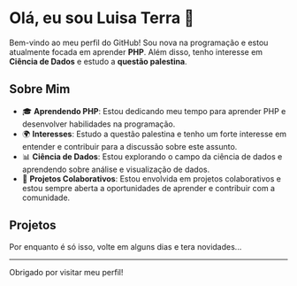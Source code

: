 # Olá, eu sou Luisa Terra 👋

Bem-vindo ao meu perfil do GitHub! Sou nova na programação e estou atualmente focada em aprender **PHP**. Além disso, tenho interesse em **Ciência de Dados** e estudo a **questão palestina**. 

## Sobre Mim

- 🎓 **Aprendendo PHP**: Estou dedicando meu tempo para aprender PHP e desenvolver habilidades na programação.
- 🌍 **Interesses**: Estudo a questão palestina e tenho um forte interesse em entender e contribuir para a discussão sobre este assunto.
- 📊 **Ciência de Dados**: Estou explorando o campo da ciência de dados e aprendendo sobre análise e visualização de dados.
- 🤝 **Projetos Colaborativos**: Estou envolvida em projetos colaborativos e estou sempre aberta a oportunidades de aprender e contribuir com a comunidade.

## Projetos

Por enquanto é só isso, volte em alguns dias e tera novidades...

---

Obrigado por visitar meu perfil!
